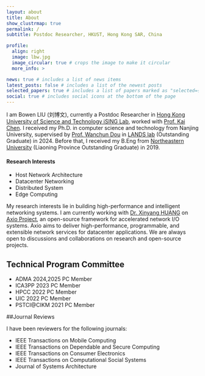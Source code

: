 ```yaml
---
layout: about
title: About
show_clustrmap: true
permalink: /
subtitle: Postdoc Researcher, HKUST, Hong Kong SAR, China

profile:
  align: right
  image: lbw.jpg
  image_circular: true # crops the image to make it circular
  more_info: >

news: true # includes a list of news items
latest_posts: false # includes a list of the newest posts
selected_papers: true # includes a list of papers marked as "selected={true}"
social: true # includes social icons at the bottom of the page
---
```




I am Bowen LIU (刘博文), currently a Postdoc Researcher in [Hong Kong University of Science and Technology iSING Lab](https://ising.cse.ust.hk/), worked with [Prof. Kai Chen](http://www.cse.ust.hk/~kaichen/). I received my Ph.D. in computer science and technology from Nanjing University, supervised by [Prof. Wanchun Dou](https://cs.nju.edu.cn/douwanchun/index.htm) in [LANDS lab](https://cs.nju.edu.cn/lands/) (Outstanding Graduate) in 2024. Before that, I received my B.Eng from [Northeastern University](https://www.neu.edu.cn/) (Liaoning Province Outstanding Graduate) in 2019.

#### Research Interests

- Host Network Architecture
- Datacenter Networking
- Distributed System
- Edge Computing


My research interests lie in building high-performance and intelligent networking systems. I am currently working with [Dr. Xinyang HUANG](https://huangxy-minel.github.io/) on [Axio Project](https://github.com/axio-project), an open-source framework for accelerated network I/O systems. Axio aims to deliver high-performance, programmable, and extensible network services for datacenter applications. We are always open to discussions and collaborations on research and open-source projects.


## Technical Program Committee

- ADMA 2024,2025 PC Member
- ICA3PP 2023 PC Member
- HPCC 2022 PC Member
- UIC 2022 PC Member
- PSTCI@CIKM 2021 PC Member

##Journal Reviews

I have been reviewers for the following journals:

- IEEE Transactions on Mobile Computing
- IEEE Transactions on Dependable and Secure Computing
- IEEE Transactions on Consumer Electronics
- IEEE Transactions on Computational Social Systems
- Journal of Systems Architecture